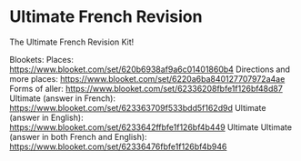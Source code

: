 # Ultimate French Revision
The Ultimate French Revision Kit!

Blookets:
Places: https://www.blooket.com/set/620b6938af9a6c01401860b4
Directions and more places: https://www.blooket.com/set/6220a6ba840127707972a4ae
Forms of aller: https://www.blooket.com/set/62336208fbfe1f126bf48d87
Ultimate (answer in French): https://www.blooket.com/set/623363709f533bdd5f162d9d
Ultimate (answer in English): https://www.blooket.com/set/6233642ffbfe1f126bf4b449
Ultimate Ultimate (answer in both French and English): https://www.blooket.com/set/62336476fbfe1f126bf4b946
